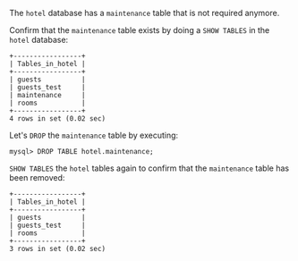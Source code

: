 The `hotel` database has a `maintenance` table that is not required anymore. 

Confirm that the `maintenance` table exists by doing a `SHOW TABLES` in the `hotel` database:

```
+-----------------+
| Tables_in_hotel |
+-----------------+
| guests          |
| guests_test     |
| maintenance     |
| rooms           |
+-----------------+
4 rows in set (0.02 sec)
```

Let's `DROP` the `maintenance` table by executing:

```
mysql> DROP TABLE hotel.maintenance;
```

`SHOW TABLES` the `hotel` tables again to confirm that the `maintenance` table has been removed: 

```
+-----------------+
| Tables_in_hotel |
+-----------------+
| guests          |
| guests_test     |
| rooms           |
+-----------------+
3 rows in set (0.02 sec)
```